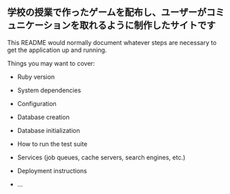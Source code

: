 ## 学校の授業で作ったゲームを配布し、ユーザーがコミュニケーションを取れるように制作したサイトです

This README would normally document whatever steps are necessary to get the
application up and running.

Things you may want to cover:

* Ruby version

* System dependencies

* Configuration

* Database creation

* Database initialization

* How to run the test suite

* Services (job queues, cache servers, search engines, etc.)

* Deployment instructions

* ...
